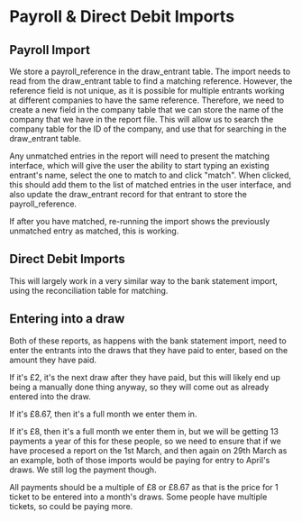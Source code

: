 # Payroll & Direct Debit Imports


## Payroll Import
We store a payroll_reference in the draw_entrant table.  The import needs to read from the draw_entrant table to find a matching reference.  However, the reference field is not unique, as it is possible for multiple entrants working at different companies to have the same reference.  Therefore, we need to create a new field in the company table that we can store the name of the company that we have in the report file.  This will allow us to search the company table for the ID of the company, and use that for searching in the draw_entrant table.

Any unmatched entries in the report will need to present the matching interface, which will give the user the ability to start typing an existing entrant's name, select the one to match to and click "match".  When clicked, this should add them to the list of matched entries in the user interface, and also update the draw_entrant record for that entrant to store the payroll_reference.

If after you have matched, re-running the import shows the previously unmatched entry as matched, this is working.

## Direct Debit Imports
This will largely work in a very similar way to the bank statement import, using the reconciliation table for matching.

## Entering into a draw
Both of these reports, as happens with the bank statement import, need to enter the entrants into the draws that they have paid to enter, based on the amount they have paid.

If it's £2, it's the next draw after they have paid, but this will likely end up being a manually done thing anyway, so they will come out as already entered into the draw.

If it's £8.67, then it's a full month we enter them in.

If it's £8, then it's a full month we enter them in, but we will be getting 13 payments a year of this for these people, so we need to ensure that if we have procesed a report on the 1st March, and then again on 29th March as an example, both of those imports would be paying for entry to April's draws.  We still log the payment though.

All payments should be a multiple of £8 or £8.67 as that is the price for 1 ticket to be entered into a month's draws.  Some people have multiple tickets, so could be paying more.

